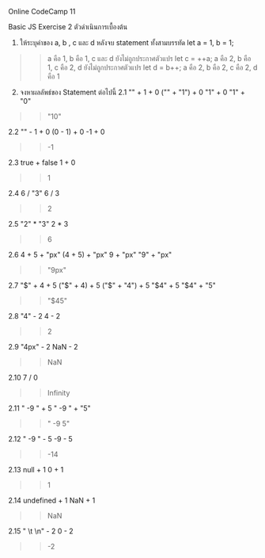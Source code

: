 Online CodeCamp 11

Basic JS Exercise 2 ตัวดำเนินการเบื้องต้น
1. ให้ระบุค่าของ a, b , c และ d หลังจบ statement ทั้งสามบรรทัด
let a = 1, b = 1;
>> a คือ 1, b คือ 1, c และ d ยังไม่ถูกประกาศตัวแปร
let c = ++a;
>> a คือ 2, b คือ 1, c คือ 2, d ยังไม่ถูกประกาศตัวแปร
let d = b++;
>> a คือ 2, b คือ 2, c คือ 2, d คือ 1

2. จงหาผลลัพธ์ของ Statement ต่อไปนี้
2.1 "" + 1 + 0
("" + "1") + 0
"1" + 0
"1" + "0"
>> "10"

2.2 "" - 1 + 0
(0 - 1) + 0
-1 + 0
>> -1

2.3 true + false
1 + 0
>> 1

2.4 6 / "3"
6 / 3
>> 2

2.5 "2" * "3"
2 * 3
>> 6

2.6 4 + 5 + "px"
(4 + 5) + "px"
9 + "px"
"9" + "px"
>> "9px"

2.7 "$" + 4 + 5
("$" + 4) + 5
("$" + "4") + 5
"$4" + 5
"$4" + "5"
>> "$45"

2.8 "4" - 2
4 - 2
>> 2

2.9 "4px" - 2
NaN - 2
>> NaN

2.10 7 / 0
>> Infinity

2.11 " -9 " + 5
" -9 " + "5"
>> " -9 5"

2.12 " -9 " - 5
-9 - 5
>> -14

2.13 null + 1
0 + 1
>> 1

2.14 undefined + 1
NaN + 1
>> NaN

2.15 " \t \n" - 2
0 - 2
>> -2